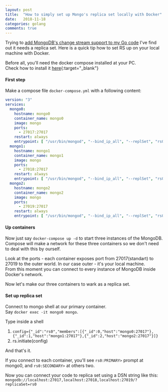 ```yaml
---
layout: post
title:  "How to simply set up Mongo's replica set locally with Docker"
date:   2018-11-18
categories: golang
comments: true
---
```

Trying to [add MongoDB's change stream support to my Go code](https://37yonub.ru/articles/golang-mongodb-change-streams) I've find out it needs a replica set. Here is a quick tip how to set RS up on your local machine with Docker.

Before all, you'll need the docker compose installed at your PC.  
Check how to install it [here](https://docs.docker.com/compose/install/){:target="_blank"}

#### First step
Make a compose file `docker-compose.yml` with a following content:
```yml
version: "3"
services:
  mongo0:
    hostname: mongo0
    container_name: mongo0
    image: mongo
    ports:
      - 27017:27017
    restart: always
    entrypoint: [ "/usr/bin/mongod", "--bind_ip_all", "--replSet", "rs0" ]
  mongo1:
    hostname: mongo1
    container_name: mongo1
    image: mongo
    ports:
      - 27018:27017
    restart: always
    entrypoint: [ "/usr/bin/mongod", "--bind_ip_all", "--replSet", "rs0" ]
  mongo2:
    hostname: mongo2
    container_name: mongo2
    image: mongo
    ports:
      - 27019:27017
    restart: always
    entrypoint: [ "/usr/bin/mongod", "--bind_ip_all", "--replSet", "rs0" ]
```

#### Up containers
Now just say `docker-compose up -d` to start three instances of the MongoDB.
Compose will make a network for these three containers so we don't need to deal with this by ourself.

Look at the ports - each container exposes port from 27017(standart) to 27019 to the outer world. In our case outer - it's your local machine.  
 From this moment you can connect to every instance of MongoDB inside Docker's network.

Now let's make our three containers to wark as a replica set.

#### Set up replica set
Connect to mongo shell at our primary container.  
Say `docker exec -it mongo0 mongo`.  

Type inside a shell 

1. `config={"_id":"rs0","members":[{"_id":0,"host":"mongo0:27017"},{"_id":1,"host":"mongo1:27017"},{"_id":2,"host":"mongo2:27017"}]}`
2. rs.initiate(config)

And that's it.

If you connect to each container, you'll see 
`rs0:PRIMARY>` prompt at mongo0, and `rs0:SECONDARY>` at others two.

Now you can connect your code to replica set using a DSN string like this:  
`mongodb://localhost:27017,localhost:27018,localhost:27019/?replicaSet=rs0`